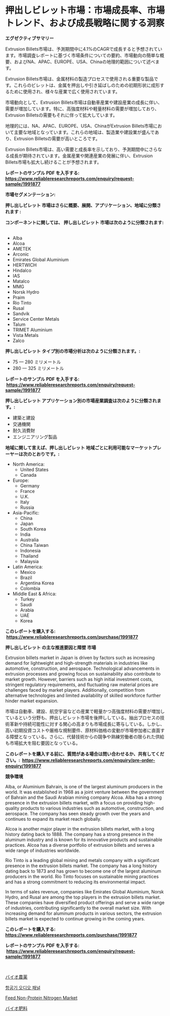 <p><h1>押出しビレット市場：市場成長率、市場トレンド、および成長戦略に関する洞察</h1></p><p><strong>エグゼクティブサマリー</strong></p>
<p><p>Extrusion Billets市場は、予測期間中に4.1%のCAGRで成長すると予想されています。市場調査レポートに基づく市場条件についての要約、市場動向の簡単な概要、およびNA、APAC、EUROPE、USA、Chinaの地理的範囲について述べます。</p><p>Extrusion Billets市場は、金属材料の製造プロセスで使用される重要な製品です。これらのビレットは、金属を押出しや引き延ばしのための初期形状に成形するために使用され、様々な産業で広く使用されています。</p><p>市場動向として、Extrusion Billets市場は自動車産業や建設産業の成長に伴い、需要が増加しています。特に、高強度材料や軽量材料の需要が増加しており、Extrusion Billetsの需要もそれに伴って拡大しています。</p><p>地理的には、NA、APAC、EUROPE、USA、ChinaがExtrusion Billets市場において主要な地域となっています。これらの地域は、製造業や建設業が盛んであり、Extrusion Billetsの需要が高いところです。</p><p>Extrusion Billets市場は、高い需要と成長率を示しており、予測期間中にさらなる成長が期待されています。金属産業や関連産業の発展に伴い、Extrusion Billets市場も拡大し続けることが予想されます。</p></p>
<p><strong>レポートのサンプル PDF を入手する: <a href="https://www.reliableresearchreports.com/enquiry/request-sample/1991877">https://www.reliableresearchreports.com/enquiry/request-sample/1991877</a></strong></p>
<p><strong>市場セグメンテーション:</strong></p>
<p><strong> 押し出しビレット 市場はさらに概要、展開、アプリケーション、地域に分類されます :</strong></p>
<p><strong>コンポーネントに関しては、 押し出しビレット 市場は次のように分類されます: &nbsp;</strong></p>
<p><ul><li>Alba</li><li>Alcoa</li><li>AMETEK</li><li>Arconic</li><li>Emirates Global Aluminium</li><li>HERTWICH</li><li>Hindalco</li><li>IAS</li><li>Matalco</li><li>MMG</li><li>Norsk Hydro</li><li>Praim</li><li>Rio Tinto</li><li>Rusal</li><li>Sandvik</li><li>Service Center Metals</li><li>Talum</li><li>TRIMET Aluminium</li><li>Vista Metals</li><li>Zalco</li></ul></p>
<p><strong> 押し出しビレット タイプ別の市場分析は次のように分類されます。:</strong></p>
<p><ul><li>75 — 280 ミリメートル</li><li>280 — 325 ミリメートル</li></ul></p>
<p><strong>レポートのサンプル PDF を入手する: &nbsp;<a href="https://www.reliableresearchreports.com/enquiry/request-sample/1991877">https://www.reliableresearchreports.com/enquiry/request-sample/1991877</a></strong></p>
<p><strong> 押し出しビレット アプリケーション別の市場産業調査は次のように分類されます。:</strong></p>
<p><ul><li>建築と建設</li><li>交通機関</li><li>耐久消費財</li><li>エンジニアリング製品</li></ul></p>
<p><strong>地域に関して言えば、押し出しビレット 地域ごとに利用可能なマーケットプレーヤーは次のとおりです。:</strong></p>
<p><ul>
    <li>
        North America:
        <ul>
            <li>United States</li>
            <li>Canada</li>
        </ul>
    </li>
    <li>
        Europe:
        <ul>
            <li>Germany</li>
            <li>France</li>
            <li>U.K.</li>
            <li>Italy</li>
            <li>Russia</li>
        </ul>
    </li>
    <li>
        Asia-Pacific:
        <ul>
            <li>China</li>
            <li>Japan</li>
            <li>South Korea</li>
            <li>India</li>
            <li>Australia</li>
            <li>China Taiwan</li>
            <li>Indonesia</li>
            <li>Thailand</li>
            <li>Malaysia</li>
        </ul>
    </li>
    <li>
        Latin America:
        <ul>
            <li>Mexico</li>
            <li>Brazil</li>
            <li>Argentina Korea</li>
            <li>Colombia</li>
        </ul>
    </li>
    <li>
        Middle East & Africa:
        <ul>
            <li>Turkey</li>
            <li>Saudi</li>
            <li>Arabia</li>
            <li>UAE</li>
            <li>Korea</li>
        </ul>
    </li>
    </ul></p>
<p><strong>このレポートを購入する: &nbsp;<a href="https://www.reliableresearchreports.com/purchase/1991877">https://www.reliableresearchreports.com/purchase/1991877</a></strong></p>
<p><strong>押し出しビレット の主な推進要因と障壁 市場</strong></p>
<p><p>Extrusion billets market in Japan is driven by factors such as increasing demand for lightweight and high-strength materials in industries like automotive, construction, and aerospace. Technological advancements in extrusion processes and growing focus on sustainability also contribute to market growth. However, barriers such as high initial investment costs, stringent regulatory requirements, and fluctuating raw material prices are challenges faced by market players. Additionally, competition from alternative technologies and limited availability of skilled workforce further hinder market expansion.</p><p>市場は自動車、建設、航空宇宙などの産業で軽量かつ高強度材料の需要が増加しているという分野も、押出しビレット市場を後押ししている。抽出プロセスの技術革新や持続可能性に対する関心の高まりも市場成長に寄与している。しかし、高い初期投資コストや厳格な規制要件、原材料価格の変動が市場参加者に直面する障壁となっている。さらに、代替技術からの競争や熟練労働者の限られた供給も市場拡大を阻む要因となっている。</p></p>
<p><strong>このレポートを購入する前に、質問がある場合は問い合わせるか、共有してください。:&nbsp; <a href="https://www.reliableresearchreports.com/enquiry/pre-order-enquiry/1991877">https://www.reliableresearchreports.com/enquiry/pre-order-enquiry/1991877</a></strong></p>
<p><strong>競争環境</strong></p>
<p><p>Alba, or Aluminium Bahrain, is one of the largest aluminum producers in the world. It was established in 1968 as a joint venture between the government of Bahrain and the Saudi Arabian mining company Alcoa. Alba has a strong presence in the extrusion billets market, with a focus on providing high-quality products to various industries such as automotive, construction, and aerospace. The company has seen steady growth over the years and continues to expand its market reach globally.</p><p>Alcoa is another major player in the extrusion billets market, with a long history dating back to 1888. The company has a strong presence in the aluminum industry and is known for its innovative products and sustainable practices. Alcoa has a diverse portfolio of extrusion billets and serves a wide range of industries worldwide.</p><p>Rio Tinto is a leading global mining and metals company with a significant presence in the extrusion billets market. The company has a long history dating back to 1873 and has grown to become one of the largest aluminum producers in the world. Rio Tinto focuses on sustainable mining practices and has a strong commitment to reducing its environmental impact.</p><p>In terms of sales revenue, companies like Emirates Global Aluminium, Norsk Hydro, and Rusal are among the top players in the extrusion billets market. These companies have diversified product offerings and serve a wide range of industries, contributing significantly to the overall market size. With increasing demand for aluminum products in various sectors, the extrusion billets market is expected to continue growing in the coming years.</p></p>
<p><strong>このレポートを購入する: &nbsp; <a href="https://www.reliableresearchreports.com/purchase/1991877">https://www.reliableresearchreports.com/purchase/1991877</a></strong></p>
<p><strong>レポートのサンプル PDF を入手する: &nbsp;<a href="https://www.reliableresearchreports.com/enquiry/request-sample/1991877">https://www.reliableresearchreports.com/enquiry/request-sample/1991877</a></strong><strong></strong></p>
<p>&nbsp;</p>
<p><p><a href="https://github.com/dadanedu33/Market-Research-Report-List-1/blob/main/95091238568.md">バイオ農薬</a></p><p><a href="https://github.com/laholand/Market-Research-Report-List-3/blob/main/75570228056.md">항공기 오디오 패널</a></p><p><a href="https://issuu.com/reportprime-2/docs/feed-non-protein-nitrogen-market-size-2030.pptx">Feed Non-Protein Nitrogen Market</a></p><p><a href="https://github.com/ihabdkwlxs948/Market-Research-Report-List-1/blob/main/42618398567.md">バイオ肥料</a></p></p>